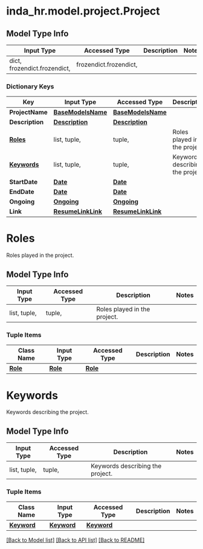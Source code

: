 # inda_hr.model.project.Project

## Model Type Info
Input Type | Accessed Type | Description | Notes
------------ | ------------- | ------------- | -------------
dict, frozendict.frozendict,  | frozendict.frozendict,  |  | 

### Dictionary Keys
Key | Input Type | Accessed Type | Description | Notes
------------ | ------------- | ------------- | ------------- | -------------
**ProjectName** | [**BaseModelsName**](BaseModelsName.md) | [**BaseModelsName**](BaseModelsName.md) |  | [optional] 
**Description** | [**Description**](Description.md) | [**Description**](Description.md) |  | [optional] 
**[Roles](#Roles)** | list, tuple,  | tuple,  | Roles played in the project. | [optional] 
**[Keywords](#Keywords)** | list, tuple,  | tuple,  | Keywords describing the project. | [optional] 
**StartDate** | [**Date**](Date.md) | [**Date**](Date.md) |  | [optional] 
**EndDate** | [**Date**](Date.md) | [**Date**](Date.md) |  | [optional] 
**Ongoing** | [**Ongoing**](Ongoing.md) | [**Ongoing**](Ongoing.md) |  | [optional] 
**Link** | [**ResumeLinkLink**](ResumeLinkLink.md) | [**ResumeLinkLink**](ResumeLinkLink.md) |  | [optional] 

# Roles

Roles played in the project.

## Model Type Info
Input Type | Accessed Type | Description | Notes
------------ | ------------- | ------------- | -------------
list, tuple,  | tuple,  | Roles played in the project. | 

### Tuple Items
Class Name | Input Type | Accessed Type | Description | Notes
------------- | ------------- | ------------- | ------------- | -------------
[**Role**](Role.md) | [**Role**](Role.md) | [**Role**](Role.md) |  | 

# Keywords

Keywords describing the project.

## Model Type Info
Input Type | Accessed Type | Description | Notes
------------ | ------------- | ------------- | -------------
list, tuple,  | tuple,  | Keywords describing the project. | 

### Tuple Items
Class Name | Input Type | Accessed Type | Description | Notes
------------- | ------------- | ------------- | ------------- | -------------
[**Keyword**](Keyword.md) | [**Keyword**](Keyword.md) | [**Keyword**](Keyword.md) |  | 

[[Back to Model list]](../../README.md#documentation-for-models) [[Back to API list]](../../README.md#documentation-for-api-endpoints) [[Back to README]](../../README.md)

